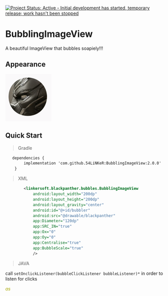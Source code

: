 [![Project Status: Active - Initial development has started, temporary release; work hasn't been stopped ](http://www.repostatus.org/badges/0.1.0/active.svg)](http://www.repostatus.org/#active)

BubblingImageView
=============
A beautiful ImageView that bubbles soapiely!!!

## Appearance

![Demo](shots/appearance.gif)

## Quick Start

> Gradle

```xml
   dependencies {
        implementation 'com.github.54LiNKeR:BubblingImageView:2.0.0'
    }
```

> XML

```xml
        <linkersoft.blackpanther.bubbles.BubblingImageView
            android:layout_width="200dp"
            android:layout_height="200dp"
            android:layout_gravity="center"
            android:id="@+id/bubbler"
            android:src="@drawable/blackpanther"
            app:Diameter="120dp"
            app:SRC_IN="true"
            app:Ox="0"
            app:Oy="0"
            app:Centralise="true"
            app:BubbleScale="true"
            />
```

> JAVA

  call `setOnclickListener(bubbleClickListener bubbleListener)*` in order to listen for clicks

   <i style="color: #A8A800">as</i>
